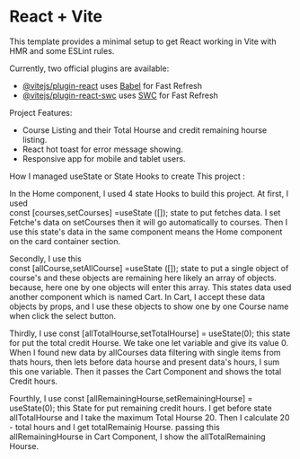 # React + Vite

This template provides a minimal setup to get React working in Vite with HMR and some ESLint rules.

Currently, two official plugins are available:

- [@vitejs/plugin-react](https://github.com/vitejs/vite-plugin-react/blob/main/packages/plugin-react/README.md) uses [Babel](https://babeljs.io/) for Fast Refresh
- [@vitejs/plugin-react-swc](https://github.com/vitejs/vite-plugin-react-swc) uses [SWC](https://swc.rs/) for Fast Refresh




 Project Features: 

* Course Listing and their Total Hourse and credit remaining hourse listing.
* React hot toast for error message showing.
* Responsive app for mobile and tablet users.


How I managed useState or State Hooks to create This project :

In the Home component, I used 4 state Hooks to build this project. At first, I used   
const [courses,setCourses] =useState ([]); 
 state to put fetches data. I set Fetche's data on setCourses then it will go automatically to courses. 
Then I use this state's data in the same component means the Home component on the card container section. 

Secondly, I use this  
const [allCourse,setAllCourse] =useState ([]);
 state to put a single object of course's and these objects are remaining here likely an array of objects. because, here one by one objects will enter this array. This states data used another component which is named Cart. In Cart, I accept these data objects by props, and I use these objects to show one by one Course name when click the select button.

Thirdly, I use   const [allTotalHourse,setTotalHourse] = useState(0);
 this state for put the total credit Hourse. We take one let variable and give its value 0. When I found new data by allCourses data filtering with single items from thats hours, then lets before data hourse and present data's hours, I sum this one variable. Then it passes the Cart Component and shows the total Credit hours.

Fourthly, I use  const [allRemainingHourse,setRemainingHourse] = useState(0);
 this State for put remaining credit hours. I get before state allTotalHourse and I take the maximum Total Hourse 20. Then I calculate 20 - total hours and I get totalRemainig Hourse. passing this allRemainingHourse in Cart Component, I show the allTotalRemaining Hourse.


